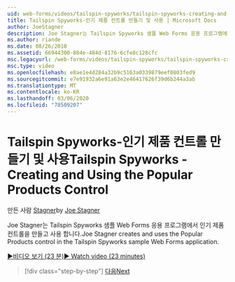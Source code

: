 ```yaml
---
uid: web-forms/videos/tailspin-spyworks/tailspin-spyworks-creating-and-using-the-popular-products-control
title: Tailspin Spyworks-인기 제품 컨트롤 만들기 및 사용 | Microsoft Docs
author: JoeStagner
description: Joe Stagner는 Tailspin Spyworks 샘플 Web Forms 응용 프로그램에서 인기 제품 컨트롤을 만들고 사용 합니다.
ms.author: riande
ms.date: 08/26/2010
ms.assetid: 66944300-804e-484d-8176-6cfe8c128cfc
msc.legacyurl: /web-forms/videos/tailspin-spyworks/tailspin-spyworks-creating-and-using-the-popular-products-control
msc.type: video
ms.openlocfilehash: e8ae1e4d284a32b9c5163a0339879eef0803fed9
ms.sourcegitcommit: e7e91932a6e91a63e2e46417626f39d6b244a3ab
ms.translationtype: MT
ms.contentlocale: ko-KR
ms.lasthandoff: 03/06/2020
ms.locfileid: "78509207"
---
```

# <a name="tailspin-spyworks---creating-and-using-the-popular-products-control"></a><span data-ttu-id="8c8e7-103">Tailspin Spyworks-인기 제품 컨트롤 만들기 및 사용</span><span class="sxs-lookup"><span data-stu-id="8c8e7-103">Tailspin Spyworks - Creating and Using the Popular Products Control</span></span>

<span data-ttu-id="8c8e7-104">만든 사람 [Stagner](https://github.com/JoeStagner)</span><span class="sxs-lookup"><span data-stu-id="8c8e7-104">by [Joe Stagner](https://github.com/JoeStagner)</span></span>

<span data-ttu-id="8c8e7-105">Joe Stagner는 Tailspin Spyworks 샘플 Web Forms 응용 프로그램에서 인기 제품 컨트롤을 만들고 사용 합니다.</span><span class="sxs-lookup"><span data-stu-id="8c8e7-105">Joe Stagner creates and uses the Popular Products control in the Tailspin Spyworks sample Web Forms application.</span></span>

[<span data-ttu-id="8c8e7-106">&#9654;비디오 보기 (23 분)</span><span class="sxs-lookup"><span data-stu-id="8c8e7-106">&#9654; Watch video (23 minutes)</span></span>](https://channel9.msdn.com/Blogs/ASP-NET-Site-Videos/tailspin-spyworks-creating-and-using-the-popular-products-control)

> [!div class="step-by-step"]
> [<span data-ttu-id="8c8e7-107">다음</span><span class="sxs-lookup"><span data-stu-id="8c8e7-107">Next</span></span>](tailspin-spyworks-implementing-and-using-the-also-purchased-control.md)
